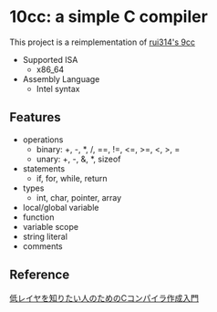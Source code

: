 # 10cc: a simple C compiler

This project is a reimplementation of [rui314's 9cc](https://github.com/rui314/9cc)

- Supported ISA
  - x86_64
- Assembly Language
  - Intel syntax

## Features
- operations
  - binary: +, -, *, /, ==, !=, <=, >=, <, >, =
  - unary: +, -, &, *, sizeof
- statements
  - if, for, while, return
- types
  - int, char, pointer, array
- local/global variable
- function
- variable scope
- string literal
- comments

## Reference
[低レイヤを知りたい人のためのCコンパイラ作成入門](https://www.sigbus.info/compilerbook)
